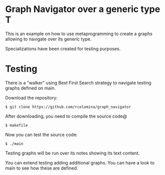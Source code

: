 # Graph Navigator over a generic type T

This is an example on how to use metaprogramming to create a graphs allowing to navigate over its generic type.

Specializations have been created for testing purposes.

# Testing

There is a "walker" using Best First Search strategy to navigate testing graphs defined on main. 

Download the repository:

`$ git clone https://github.com/rcolomina/graph_navigator`

After downloading, you need to compile the source code@ 

`$ makefile`

Now you can test the source code:

`$ ./main`

Testing graphs will be run over its notes showing its text content.

You can extend testing adding additional graphs. You can have a look to main to see how these are defined.
